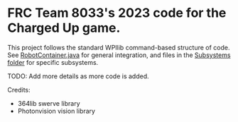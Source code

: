 # FRC Team 8033's 2023 code for the Charged Up game.
This project follows the standard WPIlib command-based structure of code. See [RobotContainer.java](src/main/java/frc/robot/RobotContainer.java) for general integration, and files in the [Subsystems folder](src/main/java/frc/subsystems) for specific subsystems.

TODO: Add more details as more code is added.

Credits:
 - 364lib swerve library
 - Photonvision vision library
